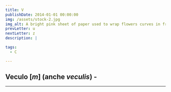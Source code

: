 ```yaml
---
title: V
publishDate: 2014-01-01 00:00:00
img: /assets/stock-2.jpg
img_alt: A bright pink sheet of paper used to wrap flowers curves in front of rich blue background
prevLetter: u
nextLetter: z
description: |

tags:
  - C

---
```

**Veculo** [*m*] (anche *veculis*) - 
---
---